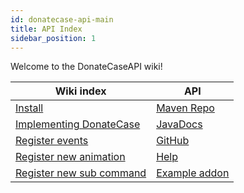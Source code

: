 ```yaml
---
id: donatecase-api-main
title: API Index
sidebar_position: 1
---
```

Welcome to the DonateCaseAPI wiki!


| Wiki index                                     | API                                                                                                                |
|------------------------------------------------|--------------------------------------------------------------------------------------------------------------------|
| [Install](install)                             |[Maven Repo](https://repo.jodexindustries.xyz/#/releases/com/jodexindustries/donatecase/DonateCaseAPI)            |
| [Implementing DonateCase](implementing)        |[JavaDocs](https://repo.jodexindustries.xyz/javadoc/releases/com/jodexindustries/donatecase/DonateCaseAPI/latest) |
| [Register events](register-events)             |[GitHub](https://github.com/Jodexx/DonateCaseAPI)                                                                   |
| [Register new animation](register-animations)  |[Help](https://discord.gg/NVE4vWnJ9j)                                                                               |
| [Register new sub command](register-subcommands) |[Example addon](https://github.com/Jodexx/DonateCase/tree/main/TestAddon)